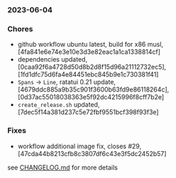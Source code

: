 ### 2023-06-04

### Chores
+ github workflow ubuntu latest, build for x86 musl, [4fa841e6e74e3e10e3d3e82eac1a1ca1338814cf]
+ dependencies updated, [0caa92f6a4728d50d8b2d8f15d96a21112732ec5], [1fd1dfc75d6fa4e84451ebc845b9e1c730381f41]
+ `Spans` -> `Line`, ratatui 0.21 update, [4679ddc885a9b35c901f3600b63fd9e86118264c], [0d37ac55018038363e5f92dc4215996f8cff7b2e]
+ `create_release.sh` updated, [7dec5f14a381d237c5e72fbf9551bcf398f93f3e]

### Fixes
+ workflow additional image fix, closes #29, [47cda44b8213cfb8c3807df6c43e3f5dc2452b57]


see <a href='https://github.com/mrjackwills/oxker/blob/main/CHANGELOG.md'>CHANGELOG.md</a> for more details
